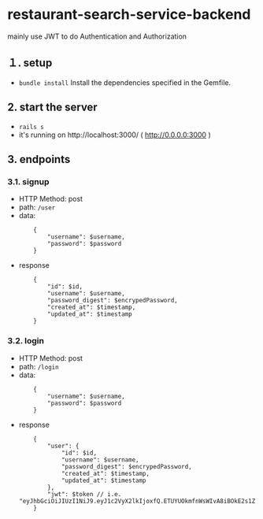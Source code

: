 # restaurant-search-service-backend

mainly use JWT to do Authentication and Authorization

## １. setup
- `bundle install`
    Install the dependencies specified in the Gemfile.


## 2. start the server
- `rails s`
- it's running on http://localhost:3000/ ( http://0.0.0.0:3000 )


## 3. endpoints
### 3.1. signup
- HTTP Method: post
- path: `/user`
- data:
    ```
        {
            "username": $username,
            "password": $password
        }
    ```
- response
    ```
        {
            "id": $id,
            "username": $username,
            "password_digest": $encrypedPassword,
            "created_at": $timestamp,
            "updated_at": $timestamp
        }
    ```

### 3.2. login
- HTTP Method: post
- path: `/login`
- data:
    ```
        {
            "username": $username,
            "password": $password
        }
    ```
- response
    ```
        {
            "user": {
                "id": $id,
                "username": $username,
                "password_digest": $encrypedPassword,
                "created_at": $timestamp,
                "updated_at": $timestamp
            },
            "jwt": $token // i.e. "eyJhbGciOiJIUzI1NiJ9.eyJ1c2VyX2lkIjoxfQ.ETUYUOkmfnWsWIvA8iBOkE2s1ZQ0V_zgnG_c4QRrhbg"
        }
    ```


